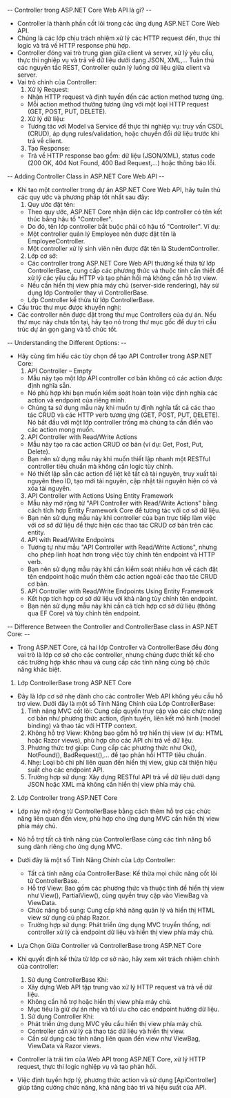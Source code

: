 -- Controller trong ASP.NET Core Web API là gì? --
- Controller là thành phần cốt lõi trong các ứng dụng ASP.NET Core Web API. 
- Chúng là các lớp chịu trách nhiệm xử lý các HTTP request đến, thực thi logic và trả về HTTP response phù hợp. 
- Controller đóng vai trò trung gian giữa client và server, xử lý yêu cầu, thực thi nghiệp vụ và trả về dữ liệu dưới dạng JSON, XML,... Tuân thủ các nguyên tắc REST, Controller quản lý luồng dữ liệu giữa client và server.
- Vai trò chính của Controller:
  1. Xử lý Request:
    - Nhận HTTP request và định tuyến đến các action method tương ứng.
    - Mỗi action method thường tương ứng với một loại HTTP request (GET, POST, PUT, DELETE).
  2. Xử lý dữ liệu:
    - Tương tác với Model và Service để thực thi nghiệp vụ: truy vấn CSDL (CRUD), áp dụng rules/validation, hoặc chuyển đổi dữ liệu trước khi trả về client.
  3. Tạo Response:
    - Trả về HTTP response bao gồm: dữ liệu (JSON/XML), status code (200 OK, 404 Not Found, 400 Bad Request,...) hoặc thông báo lỗi.

-- Adding Controller Class in ASP.NET Core Web API -- 
- Khi tạo một controller trong dự án ASP.NET Core Web API, hãy tuân thủ các quy ước và phương pháp tốt nhất sau đây:
  1. Quy ước đặt tên:
    - Theo quy ước, ASP.NET Core nhận diện các lớp controller có tên kết thúc bằng hậu tố "Controller".
    - Do đó, tên lớp controller bắt buộc phải có hậu tố "Controller". Ví dụ:
    - Một controller quản lý Employee nên được đặt tên là EmployeeController.
    - Một controller xử lý sinh viên nên được đặt tên là StudentController.
  2. Lớp cơ sở:
    - Các controller trong ASP.NET Core Web API thường kế thừa từ lớp ControllerBase, cung cấp các phương thức và thuộc tính cần thiết để xử lý các yêu cầu HTTP và tạo phản hồi mà không cần hỗ trợ view.
    - Nếu cần hiển thị view phía máy chủ (server-side rendering), hãy sử dụng lớp Controller thay vì ControllerBase. 
    - Lớp Controller kế thừa từ lớp ControllerBase.
- Cấu trúc thư mục được khuyến nghị:
- Các controller nên được đặt trong thư mục Controllers của dự án. Nếu thư mục này chưa tồn tại, hãy tạo nó trong thư mục gốc để duy trì cấu trúc dự án gọn gàng và tổ chức tốt.

-- Understanding the Different Options: --
- Hãy cùng tìm hiểu các tùy chọn để tạo API Controller trong ASP.NET Core:
  1. API Controller – Empty
    - Mẫu này tạo một lớp API controller cơ bản không có các action được định nghĩa sẵn. 
    - Nó phù hợp khi bạn muốn kiểm soát hoàn toàn việc định nghĩa các action và endpoint của riêng mình. 
    - Chúng ta sử dụng mẫu này khi muốn tự định nghĩa tất cả các thao tác CRUD và các HTTP verb tương ứng (GET, POST, PUT, DELETE). Nó bắt đầu với một lớp controller trống mà chúng ta cần điền vào các action mong muốn.
  2. API Controller with Read/Write Actions
    - Mẫu này tạo ra các action CRUD cơ bản (ví dụ: Get, Post, Put, Delete). 
    - Bạn nên sử dụng mẫu này khi muốn thiết lập nhanh một RESTful controller tiêu chuẩn mà không cần logic tùy chỉnh. 
    - Nó thiết lập sẵn các action để liệt kê tất cả tài nguyên, truy xuất tài nguyên theo ID, tạo mới tài nguyên, cập nhật tài nguyên hiện có và xóa tài nguyên.
  3. API Controller with Actions Using Entity Framework
    - Mẫu này mở rộng từ "API Controller with Read/Write Actions" bằng cách tích hợp Entity Framework Core để tương tác với cơ sở dữ liệu. 
    - Bạn nên sử dụng mẫu này khi controller của bạn trực tiếp làm việc với cơ sở dữ liệu để thực hiện các thao tác CRUD cơ bản trên các entity.
  4. API with Read/Write Endpoints
    - Tương tự như mẫu "API Controller with Read/Write Actions", nhưng cho phép linh hoạt hơn trong việc tùy chỉnh tên endpoint và HTTP verb.
    - Bạn nên sử dụng mẫu này khi cần kiểm soát nhiều hơn về cách đặt tên endpoint hoặc muốn thêm các action ngoài các thao tác CRUD cơ bản.
  5. API Controller with Read/Write Endpoints Using Entity Framework
    - Kết hợp tích hợp cơ sở dữ liệu với khả năng tùy chỉnh tên endpoint.
    - Bạn nên sử dụng mẫu này khi cần cả tích hợp cơ sở dữ liệu (thông qua EF Core) và tùy chỉnh tên endpoint.

-- Difference Between the Controller and ControllerBase class in ASP.NET Core: -- 
- Trong ASP.NET Core, cả hai lớp Controller và ControllerBase đều đóng vai trò là lớp cơ sở cho các controller, nhưng chúng được thiết kế cho các trường hợp khác nhau và cung cấp các tính năng cùng bộ chức năng khác biệt.

1. Lớp ControllerBase trong ASP.NET Core
- Đây là lớp cơ sở nhẹ dành cho các controller Web API không yêu cầu hỗ trợ view. Dưới đây là một số Tính Năng Chính của Lớp ControllerBase:
  1. Tính năng MVC cốt lõi: Cung cấp quyền truy cập vào các chức năng cơ bản như phương thức action, định tuyến, liên kết mô hình (model binding) và thao tác với HTTP context.
  2. Không hỗ trợ View: Không bao gồm hỗ trợ hiển thị view (ví dụ: HTML hoặc Razor views), phù hợp cho các API chỉ trả về dữ liệu. 
  3. Phương thức trợ giúp: Cung cấp các phương thức như Ok(), NotFound(), BadRequest(),... để tạo phản hồi HTTP tiêu chuẩn.
  4. Nhẹ: Loại bỏ chi phí liên quan đến hiển thị view, giúp cải thiện hiệu suất cho các endpoint API.
  5. Trường hợp sử dụng: Xây dựng RESTful API trả về dữ liệu dưới dạng JSON hoặc XML mà không cần hiển thị view phía máy chủ.
2. Lớp Controller trong ASP.NET Core
- Lớp này mở rộng từ ControllerBase bằng cách thêm hỗ trợ các chức năng liên quan đến view, phù hợp cho ứng dụng MVC cần hiển thị view phía máy chủ. 
- Nó hỗ trợ tất cả tính năng của ControllerBase cùng các tính năng bổ sung dành riêng cho ứng dụng MVC. 
- Dưới đây là một số Tính Năng Chính của Lớp Controller:
  - Tất cả tính năng của ControllerBase: Kế thừa mọi chức năng cốt lõi từ ControllerBase.
  - Hỗ trợ View: Bao gồm các phương thức và thuộc tính để hiển thị view như View(), PartialView(), cùng quyền truy cập vào ViewBag và ViewData.
  - Chức năng bổ sung: Cung cấp khả năng quản lý và hiển thị HTML view sử dụng cú pháp Razor.
  - Trường hợp sử dụng: Phát triển ứng dụng MVC truyền thống, nơi controller xử lý cả endpoint dữ liệu và hiển thị view phía máy chủ.

- Lựa Chọn Giữa Controller và ControllerBase trong ASP.NET Core
- Khi quyết định kế thừa từ lớp cơ sở nào, hãy xem xét trách nhiệm chính của controller:
  1. Sử dụng ControllerBase Khi:
    - Xây dựng Web API tập trung vào xử lý HTTP request và trả về dữ liệu.
    - Không cần hỗ trợ hoặc hiển thị view phía máy chủ.
    - Mục tiêu là giữ dự án nhẹ và tối ưu cho các endpoint hướng dữ liệu.
  1.  Sử dụng Controller Khi:
    - Phát triển ứng dụng MVC yêu cầu hiển thị view phía máy chủ. 
    - Controller cần xử lý cả thao tác dữ liệu và hiển thị view.
    - Cần sử dụng các tính năng liên quan đến view như ViewBag, ViewData và Razor views.
- Controller là trái tim của Web API trong ASP.NET Core, xử lý HTTP request, thực thi logic nghiệp vụ và tạo phản hồi. 
- Việc định tuyến hợp lý, phương thức action và sử dụng [ApiController] giúp tăng cường chức năng, khả năng bảo trì và hiệu suất của API.